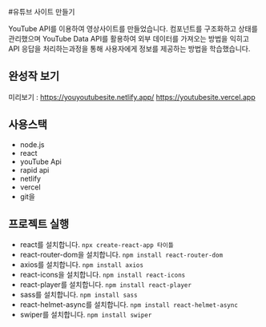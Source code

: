 #유튜브 사이트 만들기

YouTube API를 이용하여 영상사이트를 만들었습니다.
컴포넌트를 구조화하고 상태를 관리했으며
YouTube Data API를 활용하여 외부 데이터를 가져오는 방법을 익히고
API 응답을 처리하는과정을 통해 사용자에게 정보를 제공하는 방법을 학습했습니다.

## 완성작 보기
미리보기 : https://youyoutubesite.netlify.app/
           https://youtubesite.vercel.app

## 사용스택
- node.js 
- react
- youTube Api
- rapid api
- netlify
- vercel
- git을

## 프로젝트 실행
- react를 설치합니다. `npx create-react-app 타이틀`
- react-router-dom을 설치합니다. `npm install react-router-dom`
- axios를 설치합니다. `npm install axios`
- react-icons을 설치합니다. `npm install react-icons`
- react-player를 설치합니다. `npm install react-player`
- sass를 설치합니다. `npm install sass`
- react-helmet-async를 설치합니다. `npm install react-helmet-async`
- swiper를 설치합니다. `npm install swiper`
